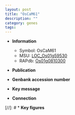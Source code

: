 ```yaml
---
layout: post
title: "OsCaM61"
description: ""
category: genes
tags: 
---
```


* **Information**  
    + Symbol: OsCaM61  
    + MSU: [LOC_Os01g59530](http://rice.uga.edu/cgi-bin/ORF_infopage.cgi?orf=LOC_Os01g59530)  
    + RAPdb: [Os01g0810300](http://rapdb.dna.affrc.go.jp/viewer/gbrowse_details/irgsp1?name=Os01g0810300)  

* **Publication**  

* **Genbank accession number**  

* **Key message**  

* **Connection**  

[//]: # * **Key figures**  


